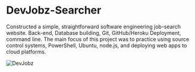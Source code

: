 # DevJobz-Searcher
Constructed a simple, straightforward software engineering job-search website. 
Back-end, Database building, Git, GitHub/Heroku Deployment, command line.
The main focus of this project was to practice using source control systems, PowerShell, Ubuntu, node.js, and deploying web apps to cloud platforms.  

![DevJobz](https://user-images.githubusercontent.com/64562287/116305768-dc0a4f80-a769-11eb-8394-57ae5372d71a.jpg)

